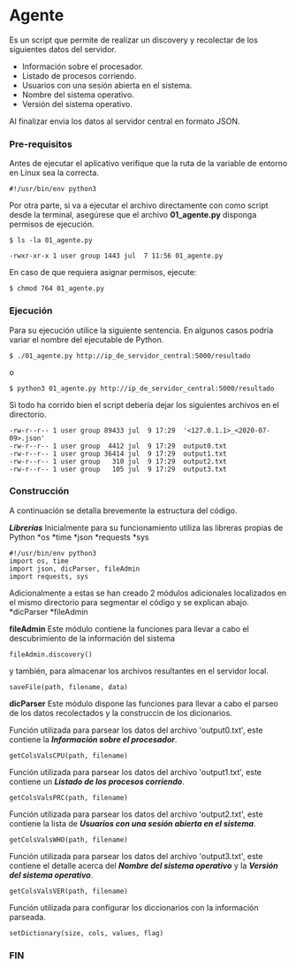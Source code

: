 # Agente

Es un script que permite de realizar un discovery y recolectar de los siguientes datos del servidor.

* Información sobre el procesador.
* Listado de procesos corriendo.
* Usuarios con una sesión abierta en el sistema.
* Nombre del sistema operativo.
* Versión del sistema operativo.

Al finalizar envia los datos al servidor central en formato JSON.

### Pre-requisitos

Antes de ejecutar el aplicativo verifique que la ruta de la variable de entorno en Linux sea la correcta.

```#!/usr/bin/env python3```

Por otra parte, si va a ejecutar el archivo directamente con como script desde la terminal, asegúrese que el archivo **01_agente.py** disponga permisos de ejecución.

```
$ ls -la 01_agente.py

-rwxr-xr-x 1 user group 1443 jul  7 11:56 01_agente.py
```
En caso de que requiera asignar permisos, ejecute:

```$ chmod 764 01_agente.py```

### Ejecución

Para su ejecución utilice la siguiente sentencia. En algunos casos podría variar el nombre del ejecutable de Python.

```$ ./01_agente.py http://ip_de_servidor_central:5000/resultado```

o

```$ python3 01_agente.py http://ip_de_servidor_central:5000/resultado```

Si todo ha corrido bien el script debería dejar los siguientes archivos en el directorio.
```
-rw-r--r-- 1 user group 89433 jul  9 17:29  '<127.0.1.1>_<2020-07-09>.json'
-rw-r--r-- 1 user group  4412 jul  9 17:29  output0.txt
-rw-r--r-- 1 user group 36414 jul  9 17:29  output1.txt
-rw-r--r-- 1 user group   310 jul  9 17:29  output2.txt
-rw-r--r-- 1 user group   105 jul  9 17:29  output3.txt
```

### Construcción

A continuación se detalla brevemente la estructura del código.

***Librerías***
Inicialmente para su funcionamiento utiliza las libreras propias de Python
*os
*time
*json
*requests
*sys

```
#!/usr/bin/env python3
import os, time
import json, dicParser, fileAdmin
import requests, sys
```

Adicionalmente a estas se han creado 2 módulos adicionales localizados en el mismo directorio para segmentar el código y se explican abajo.
*dicParser
*fileAdmin

**fileAdmin**
Este módulo contiene la funciones para llevar a cabo el descubrimiento de la información del sistema

```fileAdmin.discovery()```

y también, para almacenar los archivos resultantes en el servidor local.

```saveFile(path, filename, data)```

**dicParser**
Este módulo dispone las funciones para llevar a cabo el parseo de los datos recolectados y la construccin de los dicionarios.

Función utilizada para parsear los datos del archivo 'output0.txt', este contiene la ***Información sobre el procesador***.

```getColsValsCPU(path, filename)```

Función utilizada para parsear los datos del archivo 'output1.txt', este contiene un ***Listado de los procesos corriendo***.

```getColsValsPRC(path, filename)```

Función utilizada para parsear los datos del archivo 'output2.txt', este contiene la lista de ***Usuarios con una sesión abierta en el sistema***.

```getColsValsWHO(path, filename)```

Función utilizada para parsear los datos del archivo 'output3.txt', este contiene el detalle acerca del ***Nombre del sistema operativo*** y la ***Versión del sistema operativo***.

```getColsValsVER(path, filename)```

Función utilizada para configurar los diccionarios con la información parseada.

```setDictionary(size, cols, values, flag)```

### FIN
